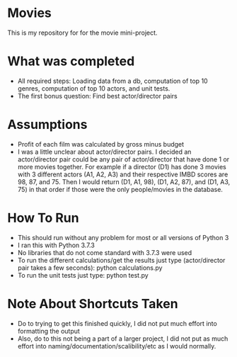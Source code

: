 # Movies
This is my repository for for the movie mini-project.

# What was completed
* All required steps: Loading data from a db, computation of top 10 genres, computation of top 10 actors, and unit tests.  
* The first bonus question: Find best actor/director pairs

# Assumptions
* Profit of each film was calculated by gross minus budget 
* I was a little unclear about actor/director pairs. I decided an actor/director pair could be any pair of actor/director that have done 1 or more movies together. For example if a director (D1) has done 3 movies with 3 different actors (A1, A2, A3) and their respective IMBD scores are 98, 87, and 75. Then I would return (D1, A1, 98), (D1, A2, 87), and (D1, A3, 75) in that order if those were the only people/movies in the database.  

# How To Run
* This should run without any problem for most or all versions of Python 3
* I ran this with Python 3.7.3
* No libraries that do not come standard with 3.7.3 were used
* To run the different calculations/get the results just type (actor/director pair takes a few seconds): python calculations.py 
* To run the unit tests just type: python test.py 

# Note About Shortcuts Taken
* Do to trying to get this finished quickly, I did not put much effort into formatting the output
* Also, do to this not being a part of a larger project, I did not put as much effort into naming/documentation/scalibility/etc as I would normally.  
